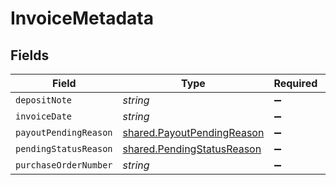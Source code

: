 # InvoiceMetadata


## Fields

| Field                                                                           | Type                                                                            | Required                                                                        | Description                                                                     |
| ------------------------------------------------------------------------------- | ------------------------------------------------------------------------------- | ------------------------------------------------------------------------------- | ------------------------------------------------------------------------------- |
| `depositNote`                                                                   | *string*                                                                        | :heavy_minus_sign:                                                              | N/A                                                                             |
| `invoiceDate`                                                                   | *string*                                                                        | :heavy_minus_sign:                                                              | N/A                                                                             |
| `payoutPendingReason`                                                           | [shared.PayoutPendingReason](../../../sdk/models/shared/payoutpendingreason.md) | :heavy_minus_sign:                                                              | N/A                                                                             |
| `pendingStatusReason`                                                           | [shared.PendingStatusReason](../../../sdk/models/shared/pendingstatusreason.md) | :heavy_minus_sign:                                                              | N/A                                                                             |
| `purchaseOrderNumber`                                                           | *string*                                                                        | :heavy_minus_sign:                                                              | N/A                                                                             |